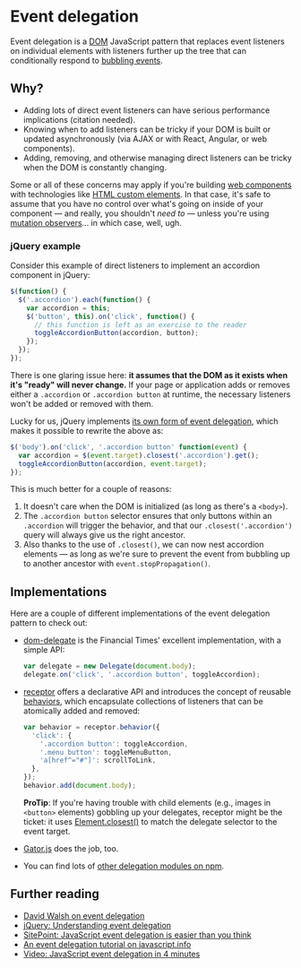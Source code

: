 # Event delegation

Event delegation is a [DOM] JavaScript pattern that replaces event listeners on individual elements with listeners further up the tree that can conditionally respond to [bubbling events].

## Why?
* Adding lots of direct event listeners can have serious performance implications (citation needed).
* Knowing when to add listeners can be tricky if your DOM is built or updated asynchronously (via AJAX or with React, Angular, or web components).
* Adding, removing, and otherwise managing direct listeners can be tricky when the DOM is constantly changing.

Some or all of these concerns may apply if you're building [web components] with technologies like [HTML custom elements]. In that case, it's safe to assume that you have no control over what's going on inside of your component — and really, you shouldn't _need to_ — unless you're using [mutation observers]... in which case, well, ugh.

### jQuery example
Consider this example of direct listeners to implement an accordion component in jQuery:

```js
$(function() {
  $('.accordion').each(function() {
    var accordion = this;
    $('button', this).on('click', function() {
      // this function is left as an exercise to the reader
      toggleAccordionButton(accordion, button);
    });
  });
});
```

There is one glaring issue here: **it assumes that the DOM as it exists when it's "ready" will never change.** If your page or application adds or removes either a `.accordion` or `.accordion button` at runtime, the necessary listeners won't be added or removed with them. 

Lucky for us, jQuery implements [its own form of event delegation](https://learn.jquery.com/events/event-delegation/), which makes it possible to rewrite the above as:

```js
$('body').on('click', '.accordion button' function(event) {
  var accordion = $(event.target).closest('.accordion').get();
  toggleAccordionButton(accordion, event.target);
});
```

This is much better for a couple of reasons:

1. It doesn't care when the DOM is initialized (as long as there's a `<body>`).
1. The `.accordion button` selector ensures that only buttons within an `.accordion` will trigger the behavior, and that our `.closest('.accordion')` query will always give us the right ancestor.
1. Also thanks to the use of `.closest()`, we can now nest accordion elements — as long as we're sure to prevent the event from bubbling up to another ancestor with `event.stopPropagation()`.

## Implementations
Here are a couple of different implementations of the event delegation pattern to check out:

* [dom-delegate] is the Financial Times' excellent implementation, with a simple API:

    ```js
    var delegate = new Delegate(document.body);
    delegate.on('click', '.accordion button', toggleAccordion);
    ```
    
* [receptor] offers a declarative API and introduces the concept of reusable [behaviors](https://github.com/shawnbot/receptor#behavior), which encapsulate collections of listeners that can be atomically added and removed:

    ```js
    var behavior = receptor.behavior({
      'click': {
        '.accordion button': toggleAccordion,
        '.menu button': toggleMenuButton,
        'a[href^="#"]': scrollToLink,
      },
    });
    behavior.add(document.body);
    ```
    
    **ProTip**: If you're having trouble with child elements (e.g., images in `<button>` elements) gobbling up your delegates, receptor might be the ticket: it uses [Element.closest()][closest] to match the delegate selector to the event target.

* [Gator.js](https://craig.is/riding/gators) does the job, too.

* You can find lots of [other delegation modules on npm](https://www.npmjs.com/search?q=delegate).

## Further reading
* [David Walsh on event delegation](https://davidwalsh.name/event-delegate)
* [jQuery: Understanding event delegation](https://learn.jquery.com/events/event-delegation/)
* [SitePoint: JavaScript event delegation is easier than you think](https://www.sitepoint.com/javascript-event-delegation-is-easier-than-you-think/)
* [An event delegation tutorial on javascript.info](https://javascript.info/event-delegation)
* [Video: JavaScript event delegation in 4 minutes](https://youtu.be/yQRiBGeygeA)

[DOM]: https://developer.mozilla.org/en-US/docs/Web/API/Document_Object_Model/Introduction
[bubbling events]: https://en.wikipedia.org/wiki/Event_bubbling
[mutation observers]: https://developer.mozilla.org/en-US/docs/Web/API/MutationObserver
[web components]: https://www.webcomponents.org/
[HTML custom elements]: https://github.com/shawnbot/custom-elements#readme
[receptor]: https://github.com/shawnbot/receptor
[dom-delegate]: https://github.com/ftlabs/ftdomdelegate
[closest]: https://developer.mozilla.org/en-US/docs/Web/API/Element/closest
